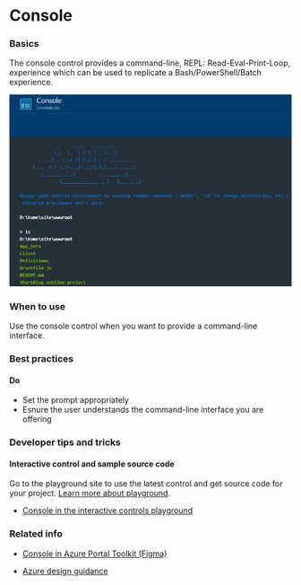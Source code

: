 ﻿# Console

 
<a name="basics"></a>
### Basics
The console control provides a command-line, REPL: Read-Eval-Print-Loop, experience which can be used to replicate a Bash/PowerShell/Batch experience.



<!-- TODO get an IMAGE to embed here -->
![Console](../media/portalfx-controls/console-large.png)

<!-- TODO get an SAMPLE CODE to embed here -->

 
<a name="when-to-use"></a>
### When to use
Use the console control when you want to provide a command-line interface.


 
<a name="best-practices"></a>
### Best practices


<a name="best-practices-do"></a>
#### Do

* Set the prompt appropriately
* Esnure the user understands the command-line interface you are offering




 
<a name="developer-tips-and-tricks"></a>
### Developer tips and tricks



<a name="developer-tips-and-tricks-interactive-control-and-sample-source-code"></a>
#### Interactive control and sample source code
Go to the playground site to use the latest control and get source code for your project.  [Learn more about playground](./top-extensions-controls-playground.md).

*  <a href="https://ms.portal.azure.com/?Microsoft_Azure_Playground=true#blade/Microsoft_Azure_Playground/ControlsIndexBlade/Console_create_Playground" target="_blank">Console in the interactive controls playground</a>




 
<a name="related-info"></a>
### Related info

* <a href="https://www.figma.com/file/Bwn8rmUOYtnPRwA3JoQTBn/Azure-Portal-Toolkit?node-id=8779%3A349048" target="_blank">Console in Azure Portal Toolkit (Figma)</a>

* [Azure design guidance](http://aka.ms/portalfx/design)


